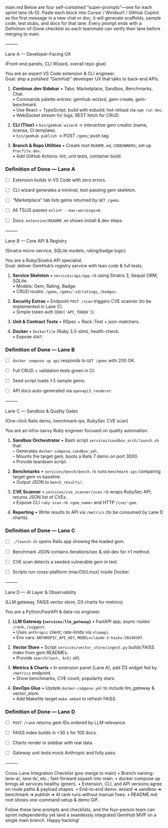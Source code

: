 main.md
Below are four self-contained “super-prompts”—one for each sprint lane (A-D).
Paste each block into Cursor / Windsurf / GitHub Copilot as the first message in a new chat or doc; it will generate scaffolds, sample code, test stubs, and docs for that lane.
Every prompt ends with a Definition-of-Done checklist so each teammate can verify their lane before merging to main.

⸻

Lane A — Developer-Facing UX

(Front-end panels, CLI Wizard, overall repo glue)

You are an expert VS Code extension & CLI engineer.  
Goal: ship a polished “GemHub” developer UX that talks to back-end APIs.

1. **Continue.dev Sidebar**
   • Tabs: Marketplace, Sandbox, Benchmarks, Chat.  
   • Commands palette entries: gemhub-wizard, gem-create, gem-benchmark.  
   • Use React + TypeScript; build with esbuild; hot-reload via `npm run dev`.  
   • WebSocket stream for logs; REST fetch for CRUD.

2. **CLI (Thor)**
   • `bin/gemhub wizard` → interactive gem creator (name, license, CI template).  
   • `bin/gemhub publish` → POST `/gems`; push tag.

3. **Branch & Repo Utilities**
   • Create root `README.md`, `CODEOWNERS`; set up `Procfile.dev`.  
   • Add GitHub Actions: lint, unit tests, container build.

### Definition of Done — Lane A
- [ ] Extension builds in VS Code with zero errors.
- [ ] CLI wizard generates a minimal, test-passing gem skeleton.  
- [ ] “Marketplace” tab lists gems returned by `GET /gems`.  
- [ ] All TS/JS passes `eslint --max-warnings=0`.  
- [ ] Docs: `extension/README.md` shows install & dev steps.  


⸻

Lane B — Core API & Registry

(Sinatra micro-service, SQLite models, rating/badge logic)

You are a Ruby/Sinatra API specialist.  
Goal: deliver GemHub’s registry service with lean code & full tests.

1. **Service Skeleton**
   • `services/api/app.rb` using Sinatra 3, Sequel ORM, SQLite.  
   • Models: Gem, Rating, Badge.  
   • CRUD routes: `/gems`, `/gems/:id/ratings`, `/badges`.

2. **Security Extras**
   • Endpoint `POST /scan` triggers CVE scanner (to be implemented in Lane C).  
   • Simple token auth (`ENV['API_TOKEN']`).

3. **Unit & Contract Tests**
   • RSpec + Rack::Test + json-matchers.

4. **Docker**
   • `Dockerfile` (Ruby 3.3-slim), health-check.  
   • Expose `4567`.

### Definition of Done — Lane B
- [ ] `docker compose up api` responds to `GET /gems` with 200 OK.  
- [ ] Full CRUD + validation tests green in CI.  
- [ ] Seed script loads ≥3 sample gems.  
- [ ] API docs auto-generated via `openapi3_renderer`.  


⸻

Lane C — Sandbox & Quality Gates

(One-click Rails demo, benchmark-ips, RubySec CVE scan)

You are an infra-savvy Ruby engineer focused on quality automation.

1. **Sandbox Orchestrator**
   • Bash script `services/sandbox_orch/launch.sh` that:  
     – Generates `docker-compose.sandbox.yml`.  
     – Mounts the target gem, boots a Rails 7 demo on port 3000.  
   • Provide teardown script.

2. **Benchmarks**
   • `services/bench/bench.rb` runs `benchmark-ips` comparing target gem vs baseline.  
   • Output JSON to `bench_results/`.

3. **CVE Scanner**
   • `services/cve_scanner/scan.rb` wraps RubySec API; returns JSON list of CVEs.  
   • Expose CLI `ruby scan.rb <gem_name>` and HTTP `/cve/:gem`.

4. **Reporting**
   • Write results to API via `/metrics` (to be consumed by Lane D charts).

### Definition of Done — Lane C
- [ ] `./launch.sh` opens Rails app showing the loaded gem.  
- [ ] Benchmark JSON contains iterations/sec & std-dev for ≥1 method.  
- [ ] CVE scan detects a seeded vulnerable gem in test.  
- [ ] Scripts run cross-platform (macOS/Linux) inside Docker.  


⸻

Lane D — AI Layer & Observability

(LLM gateway, FAISS vector store, D3 charts for metrics)

You are a Python/FastAPI & data-viz engineer.

1. **LLM Gateway (`services/llm_gateway`)**
   • FastAPI app, async routes `/rank`, `/suggest`.  
   • Uses `anthropic` client; rate-limits via `slowapi`.  
   • Env vars: `ANTHROPIC_API_KEY`, `MODEL=claude-3-haiku-20240307`.

2. **Vector Store**
   • Script `services/vector_store/ingest.py` builds FAISS index from gem READMEs.  
   • Provide `search(text, k=5)` util.

3. **Metrics & Charts**
   • In extension panel (Lane A), add D3 widget fed by `/metrics` endpoint.  
   • Show benchmarks, CVE count, popularity stars.

4. **DevOps Glue**
   • Update `docker-compose.yml` to include llm_gateway & vector_store.  
   • Add Makefile target `make embed` to refresh FAISS.

### Definition of Done — Lane D
- [ ] `POST /rank` returns gem IDs ordered by LLM relevance.  
- [ ] FAISS index builds in <30 s for 100 docs.  
- [ ] Charts render in sidebar with real data.  
- [ ] Gateway unit tests mock Anthropic and fully pass.  


⸻

Cross-Lane Integration Checklist (pre-merge to main)
	•	Branch naming: lane-a/*, lane-b/*, etc.; fast-forward squash into main.
	•	docker compose up brings all services healthy (green).
	•	Extension, CLI, and API versions agree on route paths & payload shapes.
	•	End-to-end demo: wizard ➜ sandbox ➜ benchmark ➜ publish ➜ AI rank runs without manual fixes.
	•	README.md root shows one-command setup & demo GIF.

Follow these lane prompts and checklists, and the four-person team can sprint independently yet land a seamlessly integrated GemHub MVP on a single main branch. Happy hacking!